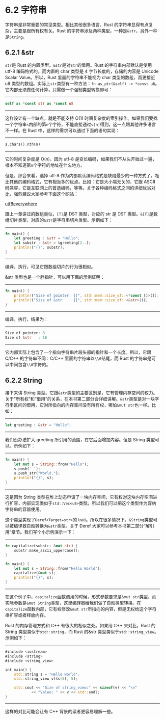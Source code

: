 # 6.2 字符串

字符串是非常重要的常见类型。相比其他很多语言，Rust 的字符串显得有点复杂，主要是跟所有权有关。Rust 的字符串涉及两种类型，一种是`&str`，另外一种是`String`。

## 6.2.1 &str

`str`是 Rust 的内置类型。`&str`是对`str`的借用。Rust 的字符串内部默认是使用 utf-8 编码格式的。而内置的 char 类型是 4 字节长度的，存储的内容是 Unicode Scalar Value。所以，Rust 里面的字符串不能视为 char 类型的数组，而更接近 u8 类型的数组。实际上`str`类型有一种方法：`fn as_ptr(&self) -> *const u8`。它内部无须做任何计算，只需做一个强制类型转换即可：

---

```rust
self as *const str as *const u8
```

---

这样设计有一个缺点，就是不能支持 O(1) 时间复杂度的索引操作。如果我们要找一个字符串`s`内部的第`n`个字符，不能直接通过`s[n]`得到，这一点跟其他许多语言不一样。在 Rust 中，这样的需求可以通过下面的语句实现：

---

```rust
s.chars().nth(n)
```

---

它的时间复杂度是 O(n)，因为 utf-8 是变长编码，如果我们不从头开始过一遍，根本不知道第`n`个字符的地址在什么地方。

但是，综合来看，选择 utf-8 作为内部默认编码格式是缺陷最少的一种方式了。相比其他的编码格式，它有相当多的优点。比如：它是大小端无关的，它跟 ASCII 码兼容，它是互联网上的首选编码，等等。关于各种编码格式之间的详细优劣对比，强烈建议大家参考下面这个网站：

[utf8everywhere](http://utf8everywhere.org/)

跟上一章讲过的数组类似，`[T]`是 DST 类型，对应的 str 是 DST 类型。`&[T]`是数组切片类型，对应的`&str`是字符串切片类型。示例如下：

---

```rust
fn main() {
    let greeting : &str = "Hello";
    let substr : &str = &greeting[2..];
    println!("{}", substr);
}
```

---

编译，执行，可见它跟数组切片的行为很相似。

&str 类型也是一个胖指针，可以用下面的示例证明：

---

```rust
fn main() {
    println!("Size of pointer: {}", std::mem::size_of::<*const ()>());
    println!("Size of &str   : {}", std::mem::size_of::<&str>());
}
```

---

编译，执行，结果为：

---

```rust
Size of pointer: 8
Size of &str   : 16
```

---

它内部实际上包含了一个指向字符串片段头部的指针和一个长度。所以，它跟 C/C++ 的字符串不同：C/C++ 里面的字符串以`\\0`结尾，而 Rust 的字符串是可以中间包含`\\0`字符的。

## 6.2.2 String

接下来讲 String 类型。它跟`&str`类型的主要区别是，它有管理内存空间的权力。关于“所有权”和“借用”的关系，在本书第二部分会详细讲解。`&str`类型是对一块字符串区间的借用，它对所指向的内存空间没有所有权，哪怕`&mut str`也一样。比如：

---

```rust
let greeting : &str = "Hello";
```

---

我们没办法扩大 greeting 所引用的范围，在它后面增加内容。但是 String 类型可以。示例如下：

---

```rust
fn main() {
    let mut s = String::from("Hello");
    s.push(' ');
    s.push_str("World.");
    println!("{}", s);
}
```

---

这是因为 String 类型在堆上动态申请了一块内存空间，它有权对这块内存空间进行扩容，内部实现类似于`std::Vec<u8>`类型。所以我们可以把这个类型作为容纳字符串的容器使用。

这个类型实现了`Deref<Target=str>`的 trait。所以在很多情况下，`&String`类型可以被编译器自动转换为`&str`类型。关于 Deref 大家可以参考本书第二部分“解引用”章节。我们写个小示例演示一下：

---

```rust
fn capitalize(substr: &mut str) {
    substr.make_ascii_uppercase();
}

fn main() {
    let mut s = String::from("Hello World");
    capitalize(&mut s);
    println!("{}", s);
}
```

---

在这个例子中，`capitalize`函数调用的时候，形式参数要求是`&mut str`类型，而实际参数是`&mut String`类型，这里编译器给我们做了自动类型转换。在`capitalize`函数内部，它有权修改`&mut str`所指向的内容，但是无权给这个字符串扩容或者释放内存。

Rust 的内存管理方式和 C++ 有很大的相似之处。如果用 C++ 来对比，Rust 的 String 类型类似于`std::string`，而 Rust 的&str 类型类似于`std::string_view`。示例如下：

---

```rust
#include <iostream>
#include <string>
#include <string_view>

int main() {
    std::string s = "Hello world";
    std::string_view v(&s[5], 5);

    std::cout << "Size of string_view:" << sizeof(v) << "\n"
            << "Value: " << v << std::endl;
}
```

---

这样的对比可能会让有 C++ 背景的读者更容易理解一些。
